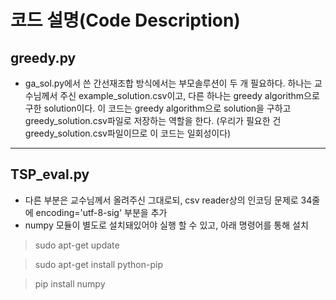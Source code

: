 # 코드 설명(Code Description)
## greedy.py
- ga_sol.py에서 쓴 간선재조합 방식에서는 부모솔루션이 두 개 필요하다.
  하나는 교수님께서 주신 example_solution.csv이고, 다른 하나는 greedy algorithm으로 구한 solution이다.
  이 코드는 greedy algorithm으로 solution을 구하고 greedy_solution.csv파일로 저장하는 역할을 한다.
  (우리가 필요한 건 greedy_solution.csv파일이므로 이 코드는 일회성이다)
-----------------------------------------------------------------------
## TSP_eval.py
- 다른 부분은 교수님께서 올려주신 그대로되, csv reader상의 인코딩 문제로 34줄에 encoding='utf-8-sig' 부분을 추가
- numpy 모듈이 별도로 설치돼있어야 실행 할 수 있고, 아래 명령어를 통해 설치
>	sudo apt-get update

>   sudo apt-get install python-pip

>   pip install numpy
    
